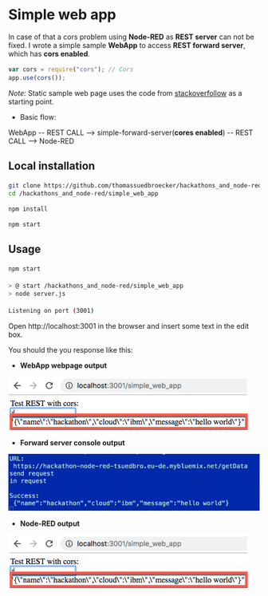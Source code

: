 # Simple web app

In case of that a cors problem using **Node-RED** as **REST server** can not be fixed. I wrote a simple sample **WebApp** to access **REST forward server**, which has **cors enabled**.

```javascript
var cors = require("cors"); // Cors
app.use(cors());
```

_Note:_ Static sample web page uses the code from [stackoverfollow](https://stackoverflow.com/questions/49085931/how-to-call-existing-rest-api-from-a-html-form) as a starting point.

* Basic flow:

WebApp -- REST CALL --> simple-forward-server(**cores enabled**) -- REST CALL --> Node-RED

## Local installation

```sh
git clone https://github.com/thomassuedbroecker/hackathons_and_node-red.git
cd /hackathons_and_node-red/simple_web_app
```

```sh
npm install
```

```sh
npm start
```

## Usage

```sh
npm start

> @ start /hackathons_and_node-red/simple_web_app
> node server.js

Listening on port (3001)
```

Open http://localhost:3001 in the browser and insert some text in the edit box.

You should the you response like this:

* **WebApp webpage output**

![simple-web-app-output-html](../images/simple-web-app-output-html.png)

* **Forward server console output**

![simple-web-app-output-forward-server](../images/simple-web-app-output-forward-server.png)

* **Node-RED output**

![simple-web-app-node-red-output-html](../images/simple-web-app-output-html.png)

